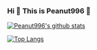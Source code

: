 ### Hi 👋 This is Peanut996 🥜


[![Peanut996's github stats](https://github-readme-stats.vercel.app/api?username=peanut996)](https://github.com/anuraghazra/github-readme-stats)

[![Top Langs](https://github-readme-stats.vercel.app/api/top-langs/?username=peanut996)](https://github.com/anuraghazra/github-readme-stats)
